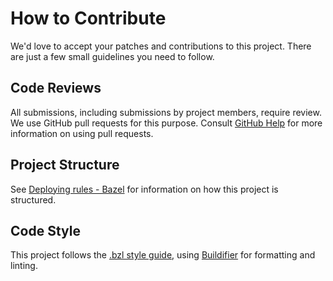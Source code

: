 # How to Contribute

We'd love to accept your patches and contributions to this project. There are
just a few small guidelines you need to follow.

## Code Reviews

All submissions, including submissions by project members, require review. We
use GitHub pull requests for this purpose. Consult
[GitHub Help](https://help.github.com/articles/about-pull-requests/) for more
information on using pull requests.

## Project Structure

See
[Deploying rules - Bazel](https://docs.bazel.build/versions/master/skylark/deploying.html)
for information on how this project is structured.

## Code Style

This project follows the
[.bzl style guide](https://docs.bazel.build/versions/master/skylark/bzl-style.html),
using
[Buildifier](https://github.com/bazelbuild/buildtools/tree/master/buildifier)
for formatting and linting.
